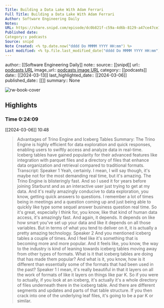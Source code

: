 ```yaml
---
Title: Building a Data Lake With Adam Ferrari
Full Title: Building a Data Lake With Adam Ferrari
Author: Software Engineering Daily
Notes: 
URL: https://share.snipd.com/episode/dc0b821f-c59a-4d6b-8129-a47ce47ce1b5
Published date: 
Category:: podcasts
Source: snipd
Note Created: <% tp.date.now("dddd Do MMMM YYYY HH:mm") %>
Last modified: <% tp.file.last_modified_date("dddd Do MMMM YYYY HH:mm") %>
---
```

author:: [[Software Engineering Daily]]
note:: 
source:: [[snipd]]
url:: [podcasts URL](https://share.snipd.com/episode/dc0b821f-c59a-4d6b-8129-a47ce47ce1b5)
image_url:: [podcasts image URL](https://wsrv.nl/?url=http%3A%2F%2Fsoftwareengineeringdaily.com%2Fwp-content%2Fuploads%2F2024%2F02%2Fsed_logo.png&w=100&h=100)
category:: [[podcasts]]
date:: [[2024-03-13]]
last_highlighted_date:: [[2024-03-06]]
published_date:: [[]]
summary:: None

![rw-book-cover](https://wsrv.nl/?url=http%3A%2F%2Fsoftwareengineeringdaily.com%2Fwp-content%2Fuploads%2F2024%2F02%2Fsed_logo.png&w=100&h=100)

## Highlights
### Time 0:24:09
[[2024-03-06]] 10:48
> Advantages of Trino Engine and Iceberg Tables
> Summary:
> The Trino Engine is highly efficient for data exploration and quick responses, enabling users to swiftly access and analyze data in real-time.
> Iceberg tables have gained popularity for their advanced features like integration with parquet files and a directory of files that enhance data organization and retrieval compared to traditional formats.
> Transcript:
> Speaker 1
> Yeah, certainly. I mean, I will say though, it's maybe not for the most demanding real time, but it's amazing. The Trino Engine is blisteringly fast. And so I used it for years before joining Starburst and as an interactive user just trying to get at my data. And it's really amazingly conducive to data exploration, you know, getting quick answers to questions. I remember a lot of times being in meetings and a question coming up and just being able to quickly like type some sequel answer business question real time. So it's great, especially I think for, you know, like that kind of human data access, it's amazingly fast. And again, it depends. It depends on like how smart you've set up your data and like it depends on all those variables. But in terms of what you tend to deliver on it, it is actually a pretty amazing technology.
> Speaker 2
> And you mentioned iceberg tables a couple of times. And I feel like it's something that is becoming more and more popular. And it feels like, you know, the way to the industry is kind of leaning towards iceberg tables moving away from other types of formats. What is it that iceberg tables are doing that has made them popular? And what is it, you know, how is it different than essentially some of the formats that had been used in the past?
> Speaker 1
> I mean, it's really beautiful in that it layers on all the work of formats of like it layers on things like par K. So if you were to actually, if you look at an iceberg, it's actually it's a whole directory of files underneath there in the iceberg table. And there are different segments and updates and parts of that table structure. If you then crack into one of the underlying leaf files, it's going to be a par K or similar.


